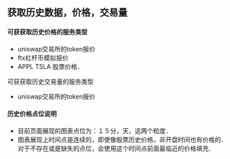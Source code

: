 ## 获取历史数据，价格，交易量

#### 可获获取历史价格的服务类型
- uniswap交易所的token报价
- ftx杠杆币模拟报价
- APPL TSLA 股票价格．

可获获取历史交易量的服务类型
- uniswap交易所的token报价

#### 历史价格点位说明

- 目前页面展现的图表点位为：１５分，天，这两个粒度．
- 图表展现上时间点是连续的，即使像股票历史价格，非开盘时间也有价格的．对于不存在或是缺失的点位，会使用这个时间点前面最临近的价格填充．